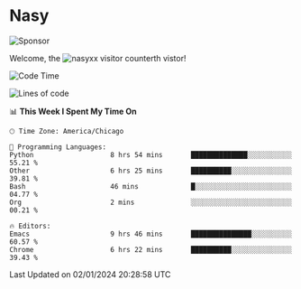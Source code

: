 # Nasy

<!--
<p align="center">
<img height="200" src="https://github-readme-stats.vercel.app/api?username=nasyxx&count_private=true&show_icons=true&theme=dracula&include_all_commits=true"/>
<img height="200" src="https://github-readme-stats.vercel.app/api/top-langs/?username=nasyxx&theme=dracula&hide=html,jupyter+notebook&count_private=true&show_icons=true"/>
</p>

  
----------------
-->

![Sponsor](https://img.shields.io/static/v1.svg?label=Sponsor&message=%E2%9D%A4&logo=GitHub&style=flat&color=pink)
 
Welcome, the ![nasyxx visitor counter](https://count.getloli.com/get/@nasyxx?theme=rule34)th vistor!
 
<!--START_SECTION:waka-->
![Code Time](http://img.shields.io/badge/Code%20Time-4%2C185%20hrs%2040%20mins-blue)

![Lines of code](https://img.shields.io/badge/From%20Hello%20World%20I%27ve%20Written-6.3%20million%20lines%20of%20code-blue)

📊 **This Week I Spent My Time On** 

```text
🕑︎ Time Zone: America/Chicago

💬 Programming Languages: 
Python                   8 hrs 54 mins       ██████████████░░░░░░░░░░░   55.21 % 
Other                    6 hrs 25 mins       ██████████░░░░░░░░░░░░░░░   39.81 % 
Bash                     46 mins             █░░░░░░░░░░░░░░░░░░░░░░░░   04.77 % 
Org                      2 mins              ░░░░░░░░░░░░░░░░░░░░░░░░░   00.21 % 

🔥 Editors: 
Emacs                    9 hrs 46 mins       ███████████████░░░░░░░░░░   60.57 % 
Chrome                   6 hrs 22 mins       ██████████░░░░░░░░░░░░░░░   39.43 % 
```


 Last Updated on 02/01/2024 20:28:58 UTC
<!--END_SECTION:waka-->

<!-- ![visitors](https://visitor-badge.laobi.icu/badge?page_id=nasyxx.nasyxx) -->
